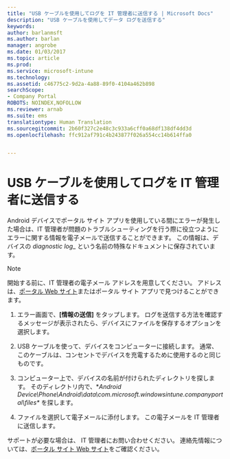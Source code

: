 ```yaml
---
title: "USB ケーブルを使用してログを IT 管理者に送信する | Microsoft Docs"
description: "USB ケーブルを使用してデータ ログを送信する"
keywords: 
author: barlanmsft
ms.author: barlan
manager: angrobe
ms.date: 01/03/2017
ms.topic: article
ms.prod: 
ms.service: microsoft-intune
ms.technology: 
ms.assetid: c46775c2-9d2a-4a88-89f0-4104a462b898
searchScope:
- Company Portal
ROBOTS: NOINDEX,NOFOLLOW
ms.reviewer: arnab
ms.suite: ems
translationtype: Human Translation
ms.sourcegitcommit: 2b60f327c2e48c3c933a6cff0a68df138df4dd3d
ms.openlocfilehash: ffc912af791c4b243877f026a554cc14b614ffa0


---
```



# <a name="send-logs-to-your-it-admin-using-a-usb-cable"></a>USB ケーブルを使用してログを IT 管理者に送信する

Android デバイスでポータル サイト アプリを使用している間にエラーが発生した場合は、IT 管理者が問題のトラブルシューティングを行う際に役立つようにエラーに関する情報を電子メールで送信することができます。 この情報は、デバイスの _diagnostic log__ という名前の特殊なドキュメントに保存されています。

> [!Note]
> 開始する前に、IT 管理者の電子メール アドレスを用意してください。 アドレスは、[ポータル Web サイト](http://portal.manage.microsoft.com)またはポータル サイト アプリで見つけることができます。

1.  エラー画面で、**[情報の送信]** をタップします。 ログを送信する方法を確認するメッセージが表示されたら、デバイスにファイルを保存するオプションを選択します。

2.  USB ケーブルを使って、デバイスをコンピューターに接続します。 通常、このケーブルは、コンセントでデバイスを充電するために使用するのと同じものです。

3.  コンピューター上で、デバイスの名前が付けられたディレクトリを探します。 そのディレクトリ内で、**Android Device\Phone\Android\data\com.microsoft.windowsintune.companyportal\files\** を探します。

4.  ファイルを選択して電子メールに添付します。 この電子メールを IT 管理者に送信します。

サポートが必要な場合は、 IT 管理者にお問い合わせください。 連絡先情報については、[ポータル サイト Web サイト](http://portal.manage.microsoft.com)をご確認ください。



<!--HONumber=Jan17_HO1-->


